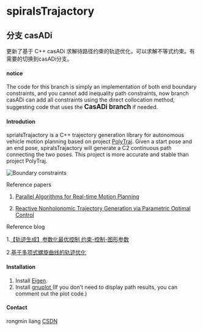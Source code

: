 # spiralsTrajactory

## 分支 casADi
更新了基于 C++ casADi 求解待路径约束的轨迹优化，可以求解不等式约束。有需要的切换到casADi分支。

#### **notice**
The code for this branch is simply an implementation of both end boundary constraints, and you cannot add inequality path constraints, now branch casADi can add all constraints using the direct collocation method, suggesting code that uses the <big>**CasADi branch**</big> if needed.


#### Introdution
sprialsTrajactory is a C++ trajectory generation library for autonomous vehicle motion planning based on project [PolyTraj](https://github.com/jsford/PolyTraj). Given a start pose and an end pose, spiralsTrajactory will generate a C2 continuous path connecting the two poses.  This project is more accurate and stable than project PolyTraj.

![Boundary constraints](https://images.gitee.com/uploads/images/2021/0627/203137_e8c98373_7770520.png "屏幕截图.png")


Reference papers
1. [Parallel Algorithms for Real-time Motion Planning](https://www.ri.cmu.edu/pub_files/2011/7/mcnaughton-thesis.pdf)

2. [Reactive Nonholonomic Trajectory Generation via Parametric Optimal Control](https://journals.sagepub.com/doi/10.1177/02783649030227008)

Reference blog

1.[【轨迹生成】参数化最优控制 约束-控制-图形参数](https://blog.csdn.net/Neo11111/article/details/105960645/?utm_medium=distribute.pc_relevant.none-task-blog-baidujs_title-0&spm=1001.2101.3001.4242)

2.[基于多项式螺旋曲线的轨迹优化](https://blog.csdn.net/github_39582118/article/details/117754864?spm=1001.2014.3001.5501)

#### Installation
1. Install [Eigen](https://eigen.tuxfamily.org/dox/GettingStarted.html).
2. Install [gnuplot ](http://www.gnuplot.info/download.html)(If you don't need to display path results, you can comment out the plot code.)

#### Contact
rongmin liang
[CSDN ](https://blog.csdn.net/github_39582118?spm=1001.2101.3001.5343)
